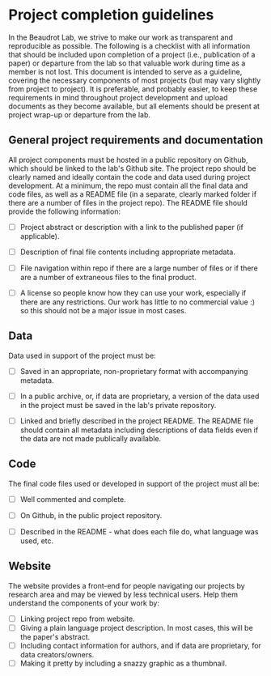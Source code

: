 
# Project completion guidelines

In the Beaudrot Lab, we strive to make our work as transparent and reproducible as possible. The following is a checklist with all information that should be included upon completion of a project (i.e., publication of a paper) or departure from the lab so that valuable work during time as a member is not lost. This document is intended to serve as a guideline, covering the necessary components of most projects (but may vary slightly from project to project). It is preferable, and probably easier, to keep these requirements in mind throughout project development and upload documents as they become available, but all elements should be present at project wrap-up or departure from the lab. 



## General project requirements and documentation
All project components must be hosted in a public repository on Github, which should be linked to the lab's Github site. The project repo should be clearly named and ideally contain the code and data used during project development. At a minimum, the repo must contain all the final data and code files, as well as a README file (in a separate, clearly marked folder if there are a number of files in the project repo). The README file should provide the following information:
- [ ] Project abstract or description with a link to the published paper (if applicable).
- [ ] Description of final file contents including appropriate metadata.
- [ ] File navigation within repo if there are a large number of files or if there are a number of extraneous files to the final product. 
- [ ] A license so people know how they can use your work, especially if there are any restrictions. Our work has little to no commercial value :) so this should not be a major issue in most cases.



## Data
Data used in support of the project must be:
- [ ] Saved in an appropriate, non-proprietary format with accompanying metadata.
- [ ] In a public archive, or, if data are proprietary, a version of the data used in the project must be saved in the lab's private repository.
- [ ] Linked and briefly described in the project README. The README file should contain all metadata including descriptions of data fields even if the data are not made publically available. 



## Code
The final code files used or developed in support of the project must all be:
- [ ] Well commented and complete.
- [ ] On Github, in the public project repository.
- [ ] Described in the README - what does each file do, what language was used, etc.



## Website
The website provides a front-end for people navigating our projects by research area and may be viewed by less technical users. Help them understand the components of your work by:
- [ ] Linking project repo from website.
- [ ] Giving a plain language project description. In most cases, this will be the paper's abstract.
- [ ] Including contact information for authors, and if data are proprietary, for data creators/owners.
- [ ] Making it pretty by including a snazzy graphic as a thumbnail.
